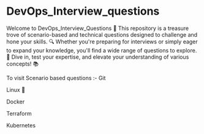 # DevOps_Interview_questions
Welcome to DevOps_Interview_Questions 🌟 This repository is a treasure trove of scenario-based and technical questions designed to challenge and hone your skills. 🔍 Whether you're preparing for interviews or simply eager to expand your knowledge, you'll find a wide range of questions to explore. 🚀 Dive in, test your expertise, and elevate your understanding of various concepts! 📚

To visit Scenario based questions :-
Git

Linux 🐧

Docker

Terraform

Kubernetes
